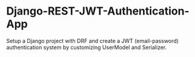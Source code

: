 # Django-REST-JWT-Authentication-App
Setup a Django project with DRF and create a JWT (email-password) authentication system by customizing UserModel and Serializer.

